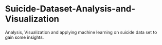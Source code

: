# Suicide-Dataset-Analysis-and-Visualization
Analysis, Visualization and applying machine learning on suicide data set to gain some insights. 
